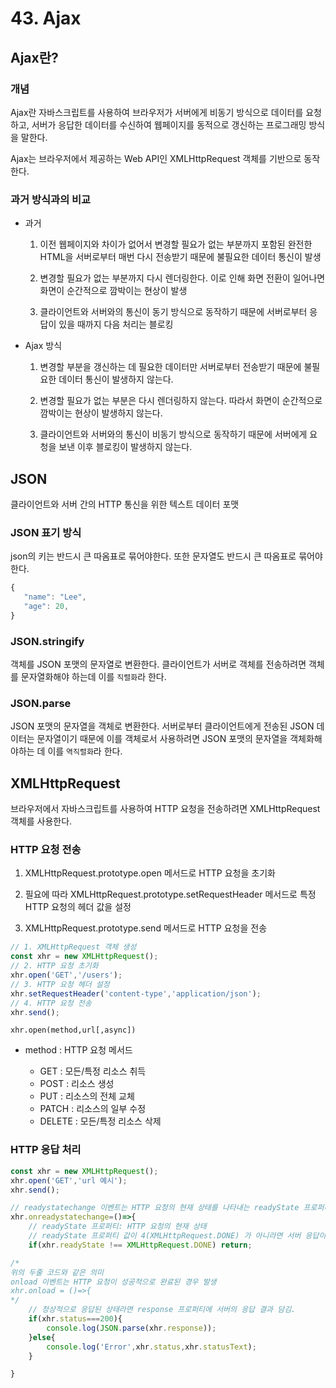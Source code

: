 # 43. Ajax

## Ajax란?

### 개념
Ajax란 자바스크립트를 사용하여 브라우저가 서버에게 비동기 방식으로 데이터를 요청하고, 서버가 응답한 데이터를 수신하여 웹페이지를 동적으로 갱신하는 프로그래밍 방식을 말한다.

Ajax는 브라우저에서 제공하는 Web API인 XMLHttpRequest 객체를 기반으로 동작한다.

### 과거 방식과의 비교

- 과거

    1. 이전 웹페이지와 차이가 없어서 변경할 필요가 없는 부분까지 포함된 완전한 HTML을 서버로부터 매번 다시 전송받기 때문에 불필요한 데이터 통신이 발생

    2. 변경할 필요가 없는 부분까지 다시 렌더링한다. 이로 인해 화면 전환이 일어나면 화면이 순간적으로 깜박이는 현상이 발생

    3. 클라이언트와 서버와의 통신이 동기 방식으로 동작하기 때문에 서버로부터 응답이 있을 때까지 다음 처리는 블로킹


- Ajax 방식

    1. 변경할 부분을 갱신하는 데 필요한 데이터만 서버로부터 전송받기 때문에 불필요한 데이터 통신이 발생하지 않는다.

    2. 변경할 필요가 없는 부분은 다시 렌더링하지 않는다. 따라서 화면이 순간적으로 깜박이는 현상이 발생하지 않는다.

    3. 클라이언트와 서버와의 통신이 비동기 방식으로 동작하기 때문에 서버에게 요청을 보낸 이후 블로킹이 발생하지 않는다.

## JSON

클라이언트와 서버 간의 HTTP 통신을 위한 텍스트 데이터 포맷

### JSON 표기 방식

json의 키는 반드시 큰 따옴표로 묶어야한다. 또한 문자열도 반드시 큰 따옴표로 묶어야한다.

 ```js
{
    "name": "Lee",
    "age": 20,
}
```

### JSON.stringify

객체를 JSON 포맷의 문자열로 변환한다. 클라이언트가 서버로 객체를 전송하려면 객체를 문자열화해야 하는데 이를 `직렬화`라 한다.

### JSON.parse

JSON 포맷의 문자열을 객체로 변환한다. 서버로부터 클라이언트에게 전송된 JSON 데이터는 문자열이기 때문에 이를 객체로서 사용하려면 JSON 포맷의 문자열을 객체화해야하는 데 이를 `역직렬화`라 한다.

## XMLHttpRequest

브라우저에서 자바스크립트를 사용하여 HTTP 요청을 전송하려면 XMLHttpRequest 객체를 사용한다.

### HTTP 요청 전송

1. XMLHttpRequest.prototype.open 메서드로 HTTP 요청을 초기화

2. 필요에 따라 XMLHttpRequest.prototype.setRequestHeader 메서드로 특정 HTTP 요청의 헤더 값을 설정

3. XMLHttpRequest.prototype.send 메서드로 HTTP 요청을 전송

```js
// 1. XMLHttpRequest 객체 생성
const xhr = new XMLHttpRequest();
// 2. HTTP 요청 초기화
xhr.open('GET','/users');
// 3. HTTP 요청 헤더 설정
xhr.setRequestHeader('content-type','application/json');
// 4. HTTP 요청 전송
xhr.send();
```

`xhr.open(method,url[,async])`

- method : HTTP 요청 메서드
    
    - GET : 모든/특정 리소스 취득
    - POST : 리소스 생성
    - PUT : 리소스의 전체 교체
    - PATCH : 리소스의 일부 수정
    - DELETE : 모든/특정 리소스 삭제

### HTTP 응답 처리

```js
const xhr = new XMLHttpRequest();
xhr.open('GET','url 예시');
xhr.send();

// readystatechange 이벤트는 HTTP 요청의 현재 상태를 나타내는 readyState 프로퍼티가 변경될 때마다 발생
xhr.onreadystatechange=()=>{
    // readyState 프로퍼티: HTTP 요청의 현재 상태
    // readyState 프로퍼티 값이 4(XMLHttpRequest.DONE) 가 아니라면 서버 응답이 완료되지 않은 상태
    if(xhr.readyState !== XMLHttpRequest.DONE) return;

/*
위의 두줄 코드와 같은 의미
onload 이벤트는 HTTP 요청이 성공적으로 완료된 경우 발생
xhr.onload = ()=>{
*/
    // 정상적으로 응답된 상태라면 response 프로퍼티에 서버의 응답 결과 담김.
    if(xhr.status===200){
        console.log(JSON.parse(xhr.response));
    }else{
        console.log('Error',xhr.status,xhr.statusText);
    }

}
```
